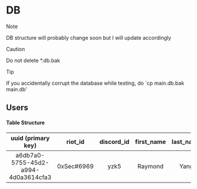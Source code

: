 # DB

> [!NOTE]
> DB structure will probably change soon but I will update accordingly

> [!CAUTION]
> Do not delete *.db.bak

> [!TIP]
> If you accidentally corrupt the database while testing, do `cp main.db.bak main.db'

## Users

#### Table Structure

| uuid (primary key) | riot_id | discord_id | first_name | last_name |
|:-:|:-:|:-:|:-:|:-:|
| a6db7a0-5755-45d2-a994-4d0a3614cfa3 | 0xSec#6969 | yzk5 | Raymond | Yang |
